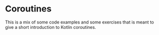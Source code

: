 # Coroutines

This is a mix of some code examples and some exercises that is meant to give a
short introduction to Kotlin coroutines.

### 
